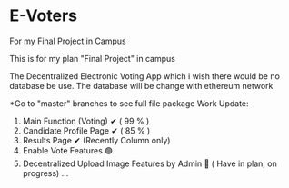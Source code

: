 # E-Voters
For my Final Project in Campus

This is for my plan "Final Project" in campus

The Decentralized Electronic Voting App which i wish there would be no database be use. The database will be change with ethereum network

*Go to "master" branches to see full file package
Work Update:

1. Main Function (Voting) ✔ ( 99 % )
2. Candidate Profile Page ✔ ( 85 % )
3. Results Page ✔ (Recently Column only)
4. Enable Vote Features 🟢
5. Decentralized Upload Image Features by Admin 🔷 ( Have in plan, on progress)
...
